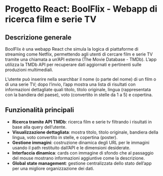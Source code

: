 # Progetto React: BoolFlix - Webapp di ricerca film e serie TV

## Descrizione generale

BoolFlix è una webapp React che simula la logica di piattaforme di streaming come Netflix, permettendo agli utenti di cercare film e serie TV tramite una chiamata a un’API esterna (The Movie Database - TMDb). L’app utilizza la TMDb API per recuperare dati aggiornati e pertinenti sulle produzioni multimediali.

L’utente può inserire nella searchbar il nome (o parte del nome) di un film o di una serie TV; dopo l’invio, l’app mostra una lista di risultati con informazioni dettagliate quali titolo, titolo originale, lingua (rappresentata con la bandiera del paese), voto (convertito in stelle da 1 a 5) e copertina.

## Funzionalità principali

- **Ricerca tramite API TMDb**: ricerca film e serie tv filtrando i risultati in base alla query dell’utente.
- **Visualizzazione dettagliata**: mostra titolo, titolo originale, bandiera della lingua, voto convertito in stelle, e copertina (poster).
- **Gestione immagini**: costruzione dinamica degli URL per le immagini usando il path restituito dall’API e le dimensioni desiderate.
- **Interfaccia dinamica**: cards con immagine di sfondo che al passaggio del mouse mostrano informazioni aggiuntive come la descrizione.
- **Global state management**: gestione centralizzata dello stato dell’app per una migliore organizzazione dei dati.
